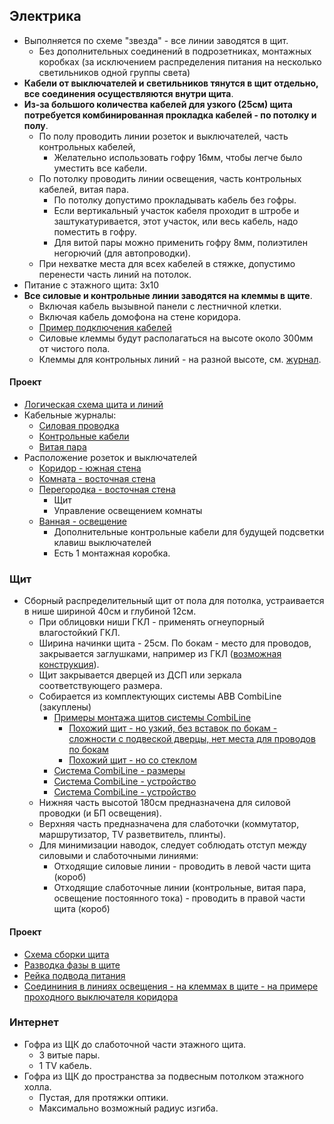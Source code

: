 ## Электрика
* Выполняется по схеме "звезда" - все линии заводятся в щит. 
  * Без дополнительных соединений в подрозетниках, монтажных коробках (за исключением распределения питания на несколько светильников одной группы света)
* **Кабели от выключателей и светильников тянутся в щит отдельно, все соединения осуществляются внутри щита**. 
* **Из-за большого количества кабелей для узкого (25см) щита потребуется комбинированная прокладка кабелей - по потолку и полу**. 
  * По полу проводить линии розеток и выключателей, часть контрольных кабелей,
    * Желательно использовать гофру 16мм, чтобы легче было уместить все кабели. 
  * По потолку проводить линии освещения, часть контрольных кабелей, витая пара.
    * По потолку допустимо прокладывать кабель без гофры.
    * Если вертикальный участок кабеля проходит в штробе и заштукатуривается, этот участок, или весь кабель, надо поместить в гофру.
    * Для витой пары можно применить гофру 8мм, полиэтилен негорючий (для автопроводки).
  * При нехватке места для всех кабелей в стяжке, допустимо перенести часть линий на потолок. 
* Питание с этажного щита: 3x10
* **Все силовые и контрольные линии заводятся на клеммы в щите**.
  * Включая кабель вызывной панели с лестничной клетки.
  * Включая кабель домофона на стене коридора.
  * [Пример подключения кабелей](https://cs-cs.net/wp-uploads/2016/03/ShEDF15-HomeKlem.jpg)
  * Силовые клеммы будут располагаться на высоте около 300мм от чистого пола.
  * Клеммы для контрольных линий - на разной высоте, см. [журнал](cable_lists/control.md).

#### Проект
* [Логическая схема щита и линий](tree.svg)
* Кабельные журналы:
  * [Силовая проводка](cable_lists/power.md)
  * [Контрольные кабели](cable_lists/control.md)
  * [Витая пара](cable_lists/utp.md)
* Расположение розеток и выключателей
  * [Коридор - южная стена](2d_plans/e__corridor__s__outlets.png)
  * [Комната - восточная стена](2d_plans/e__room_stonework__e.png)
  * [Перегородка - восточная стена](2d_plans/e)
    * Щит
    * Управление освещением комнаты
  * [Ванная - освещение](distribution_box/wiring_90_bathroom_lights.svg)
    * Дополнительные контрольные кабели для будущей подсветки клавиш выключателей   
    * Есть 1 монтажная коробка.   


### Щит
* Сборный распределительный щит от пола для потолка, устраивается в нише шириной 40см и глубиной 12см.
  * При облицовки ниши ГКЛ - применять огнеупорный влагостойкий ГКЛ. 
  * Ширина начинки щита - 25см. По бокам - место для проводов, закрывается заглушками, например из ГКЛ ([возможная конструкция]( ../design/screenshots/power-distribution-cabinet-1.png)). 
  * Щит закрывается дверцей из ДСП или зеркала соответствующего размера.
  * Собирается из комплектующих системы ABB CombiLine (закуплены)
    * [Примеры монтажа щитов системы CombiLine](https://cs-cs.net/shhity-na-baze-edfwr-panelej-primery-montazha)
      * [Похожий щит - но узкий, без вставок по бокам - сложности с подвеской дверцы, нет места для проводов по бокам](https://cs-cs.net/wp-uplocmi/2016/03/Untitled-1-scaled.jpg) 
      * [Похожий щит - но со стеклом](https://cs-cs.net/wp-uploads/2016/03/EDFPan2.jpg) 
    * [Система CombiLine - размеры](https://cs-cs.net/edf-paneli-razmery)
    * [Система CombiLine - устройство](https://cs-cs.net/shhity-dlya-elektriki-edf)
    * [Система CombiLine - устройство](https://cs-cs.net/shhity-edf-wr)
  * Нижняя часть высотой 180см предназначена для силовой проводки (и БП освещения).
  * Верхняя часть предназначена для слаботочки (коммутатор, маршрутизатор, TV разветвитель, плинты).
  * Для минимизации наводок, следует соблюдать отступ между силовыми и слаботочными линиями:
    * Отходящие силовые линии - проводить в левой части щита (короб)
    * Отходящие слаботочные линии (контрольные, витая пара, освещение постоянного тока) - проводить в правой части щита (короб)

#### Проект
* [Схема сборки щита](distribution_box/distribution_box_layout.svg)
* [Разводка фазы в щите](distribution_box/wiring_05_L.svg)
* [Рейка подвода питания](distribution_box/wiring_10_power_ingress.svg)
* [Соедининия в линиях освещения - на клеммах в щите - на примере проходного выключателя коридора](distribution_box/wiring_80_3_way_switch.svg)


### Интернет
* Гофра из ЩК до слаботочной части этажного щита.
  * 3 витые пары.
  * 1 TV кабель.
* Гофра из ЩК до пространства за подвесным потолком этажного холла.
  * Пустая, для протяжки оптики.
  * Максимально возможный радиус изгиба.
   